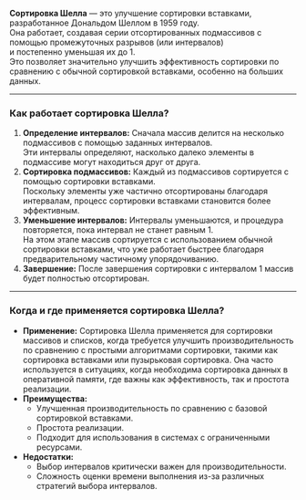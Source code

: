 **Сортировка Шелла** — это улучшение сортировки вставками, разработанное Дональдом Шеллом в 1959 году. <br>
Она работает, создавая серии отсортированных подмассивов с помощью промежуточных разрывов (или интервалов) <br>
и постепенно уменьшая их до 1. <br> Это позволяет значительно улучшить эффективность сортировки по сравнению с обычной сортировкой вставками,
особенно на больших данных.

---

### Как работает сортировка Шелла?
1. **Определение интервалов:** Сначала массив делится на несколько подмассивов с помощью заданных интервалов. <br> Эти интервалы определяют, насколько далеко элементы в подмассиве могут находиться друг от друга.
2. **Сортировка подмассивов:** Каждый из подмассивов сортируется с помощью сортировки вставками. <br> Поскольку элементы уже частично отсортированы благодаря интервалам, процесс сортировки вставками становится более эффективным.
3. **Уменьшение интервалов:** Интервалы уменьшаются, и процедура повторяется, пока интервал не станет равным 1. <br> На этом этапе массив сортируется с использованием обычной сортировки вставками, что уже работает быстрее благодаря предварительному частичному упорядочиванию.
4. **Завершение:** После завершения сортировки с интервалом 1 массив будет полностью отсортирован.

---

### Когда и где применяется сортировка Шелла?
- **Применение:** Сортировка Шелла применяется для сортировки массивов и списков, когда требуется улучшить производительность по сравнению с простыми алгоритмами сортировки, такими как сортировка вставками или пузырьковая сортировка. Она часто используется в ситуациях, когда необходима сортировка данных в оперативной памяти, где важны как эффективность, так и простота реализации.
- **Преимущества:**
  - Улучшенная производительность по сравнению с базовой сортировкой вставками.
  - Простота реализации.
  - Подходит для использования в системах с ограниченными ресурсами.
- **Недостатки:**
  - Выбор интервалов критически важен для производительности.
  - Сложность оценки времени выполнения из-за различных стратегий выбора интервалов.